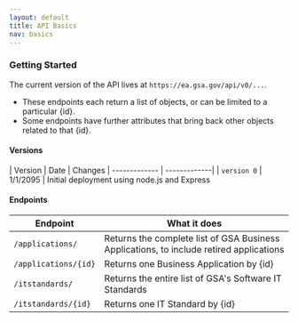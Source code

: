 ```yaml
---
layout: default
title: API Basics
nav: basics
---
```


### Getting Started

The current version of the API lives at ```https://ea.gsa.gov/api/v0/...```.

- These endpoints each return a list of objects, or can be limited to a particular {id}.
- Some endpoints have further attributes that bring back other objects related to that {id}. 

#### Versions

| Version | Date | Changes
| ------------- | -------------|
| ```version 0``` | 1/1/2095 | Initial deployment using node.js and Express


#### Endpoints

| Endpoint | What it does |
| ------------- | -------------|
| ```/applications/``` | Returns the complete list of GSA Business Applications, to include retired applications 
| ```/applications/{id}``` | Returns one Business Application by {id}
| ```/itstandards/``` | Returns the entire list of GSA's Software IT Standards 
| ```/itstandards/{id}``` | Returns one IT Standard by {id}


<body id="basics"></body>
